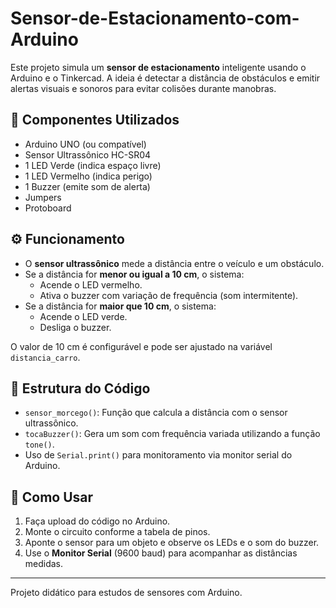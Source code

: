 # Sensor-de-Estacionamento-com-Arduino
Este projeto simula um **sensor de estacionamento** inteligente usando o Arduino e o Tinkercad. A ideia é detectar a distância de obstáculos e emitir alertas visuais e sonoros para evitar colisões durante manobras.

## 🔧 Componentes Utilizados

- Arduino UNO (ou compatível)
- Sensor Ultrassônico HC-SR04
- 1 LED Verde (indica espaço livre)
- 1 LED Vermelho (indica perigo)
- 1 Buzzer (emite som de alerta)
- Jumpers
- Protoboard

## ⚙️ Funcionamento

- O **sensor ultrassônico** mede a distância entre o veículo e um obstáculo.
- Se a distância for **menor ou igual a 10 cm**, o sistema:
  - Acende o LED vermelho.
  - Ativa o buzzer com variação de frequência (som intermitente).
- Se a distância for **maior que 10 cm**, o sistema:
  - Acende o LED verde.
  - Desliga o buzzer.

O valor de 10 cm é configurável e pode ser ajustado na variável `distancia_carro`.

## 🧠 Estrutura do Código

- `sensor_morcego()`: Função que calcula a distância com o sensor ultrassônico.
- `tocaBuzzer()`: Gera um som com frequência variada utilizando a função `tone()`.
- Uso de `Serial.print()` para monitoramento via monitor serial do Arduino.

## 🚀 Como Usar

1. Faça upload do código no Arduino.
2. Monte o circuito conforme a tabela de pinos.
3. Aponte o sensor para um objeto e observe os LEDs e o som do buzzer.
4. Use o **Monitor Serial** (9600 baud) para acompanhar as distâncias medidas.

---

Projeto didático para estudos de sensores com Arduino.
